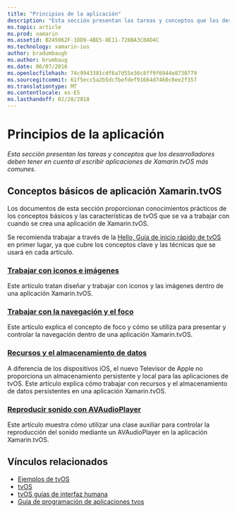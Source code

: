 ```yaml
---
title: "Principios de la aplicación"
description: "Esta sección presentan las tareas y conceptos que los desarrolladores deben tener en cuenta al escribir aplicaciones de Xamarin.tvOS más comunes."
ms.topic: article
ms.prod: xamarin
ms.assetid: B245062F-1DD9-4BE5-8E11-728BA3C8AD4C
ms.technology: xamarin-ios
author: bradumbaugh
ms.author: brumbaug
ms.date: 06/07/2016
ms.openlocfilehash: 74c9943381cdf6a7d55e36c8ff9f6944e8730779
ms.sourcegitcommit: 61f5ecc5a2b5dcfbefdef91664d7460c0ee2f357
ms.translationtype: MT
ms.contentlocale: es-ES
ms.lasthandoff: 02/28/2018
---
```

# <a name="application-fundamentals"></a>Principios de la aplicación

_Esta sección presentan las tareas y conceptos que los desarrolladores deben tener en cuenta al escribir aplicaciones de Xamarin.tvOS más comunes._

<a name="Xamarin.tvOS-Application-Fundamentals" />

## <a name="xamarintvos-application-fundamentals"></a>Conceptos básicos de aplicación Xamarin.tvOS

Los documentos de esta sección proporcionan conocimientos prácticos de los conceptos básicos y las características de tvOS que se va a trabajar con cuando se crea una aplicación de Xamarin.tvOS.

Se recomienda trabajar a través de la [Hello, Guía de inicio rápido de tvOS](~/ios/tvos/get-started/hello-tvos.md) en primer lugar, ya que cubre los conceptos clave y las técnicas que se usará en cada artículo.

<a name="Working-with-Icons-and-Images" />

### <a name="working-with-icons-and-imagesiostvosapp-fundamentalsicons-imagesmd"></a>[Trabajar con iconos e imágenes](~/ios/tvos/app-fundamentals/icons-images.md)

Este artículo tratan diseñar y trabajar con iconos y las imágenes dentro de una aplicación Xamarin.tvOS.

<a name="Working-with-Navigation-and-Focus" />

### <a name="working-with-navigation-and-focusiostvosapp-fundamentalsnavigation-focusmd"></a>[Trabajar con la navegación y el foco](~/ios/tvos/app-fundamentals/navigation-focus.md)

Este artículo explica el concepto de foco y cómo se utiliza para presentar y controlar la navegación dentro de una aplicación Xamarin.tvOS.

<a name="Resources-and-Data-Storage" />

### <a name="resources-and-data-storageiostvosapp-fundamentalsresources-data-storagemd"></a>[Recursos y el almacenamiento de datos](~/ios/tvos/app-fundamentals/resources-data-storage.md)

A diferencia de los dispositivos iOS, el nuevo Televisor de Apple no proporciona un almacenamiento persistente y local para las aplicaciones de tvOS. Este artículo explica cómo trabajar con recursos y el almacenamiento de datos persistentes en una aplicación Xamarin.tvOS.

<a name="Playing-Sound-with-AVAudioPlayer" />

### <a name="playing-sound-with-avaudioplayeriostvosapp-fundamentalssoundsmd"></a>[Reproducir sonido con AVAudioPlayer](~/ios/tvos/app-fundamentals/sounds.md)

Este artículo muestra cómo utilizar una clase auxiliar para controlar la reproducción del sonido mediante un AVAudioPlayer en la aplicación Xamarin.tvOS.

## <a name="related-links"></a>Vínculos relacionados

- [Ejemplos de tvOS](https://developer.xamarin.com/samples/tvos/all/)
- [tvOS](https://developer.apple.com/tvos/)
- [tvOS guías de interfaz humana](https://developer.apple.com/tvos/human-interface-guidelines/)
- [Guía de programación de aplicaciones tvos](https://developer.apple.com/library/prerelease/tvos/documentation/General/Conceptual/AppleTV_PG/)
